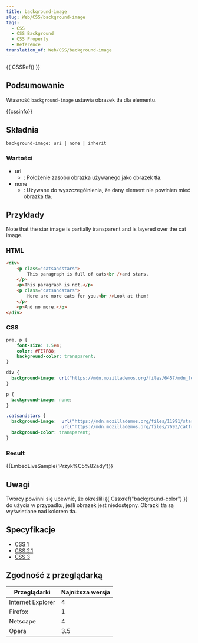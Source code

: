 ```yaml
---
title: background-image
slug: Web/CSS/background-image
tags:
  - CSS
  - CSS Background
  - CSS Property
  - Reference
translation_of: Web/CSS/background-image
---
```

{{ CSSRef() }}

## Podsumowanie

Własność `background-image` ustawia obrazek tła dla elementu.

{{cssinfo}}

## Składnia

    background-image: uri | none | inherit

### Wartości

- uri
  - : Położenie zasobu obrazka używanego jako obrazek tła.
- none
  - : Używane do wyszczególnienia, że dany element nie powinien mieć obrazka tła.

## Przykłady

Note that the star image is partially transparent and is layered over the cat image.

### HTML

```html
<div>
    <p class="catsandstars">
        This paragraph is full of cats<br />and stars.
    </p>
    <p>This paragraph is not.</p>
    <p class="catsandstars">
        Here are more cats for you.<br />Look at them!
    </p>
    <p>And no more.</p>
</div>
```

### CSS

```css
pre, p {
    font-size: 1.5em;
    color: #FE7F88;
    background-color: transparent;
}

div {
  background-image: url("https://mdn.mozillademos.org/files/6457/mdn_logo_only_color.png");
}

p {
  background-image: none;
}

.catsandstars {
  background-image:  url("https://mdn.mozillademos.org/files/11991/startransparent.gif"),
                     url("https://mdn.mozillademos.org/files/7693/catfront.png");
  background-color: transparent;
}
```

### Result

{{EmbedLiveSample('Przyk%C5%82ady')}}

## Uwagi

Twórcy powinni się upewnić, że określili {{ Cssxref("background-color") }} do użycia w przypadku, jeśli obrazek jest niedostępny. Obrazki tła są wyświetlane nad kolorem tła.

## Specyfikacje

- [CSS 1](http://www.w3.org/TR/CSS1#background-image)
- [CSS 2.1](http://www.w3.org/TR/CSS21/colors.html#propdef-background-image)
- [CSS 3](http://www.w3.org/TR/2005/WD-css3-background-20050216/#the-background-image)

## Zgodność z przeglądarką

| Przeglądarki      | Najniższa wersja |
| ----------------- | ---------------- |
| Internet Explorer | 4                |
| Firefox           | 1                |
| Netscape          | 4                |
| Opera             | 3.5              |
